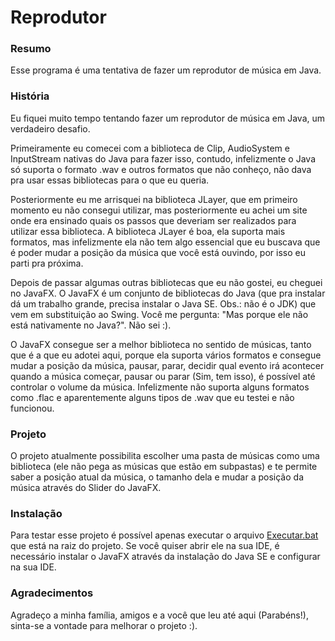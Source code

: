 # Reprodutor

### Resumo
Esse programa é uma tentativa de fazer um reprodutor de música em Java.

### História
Eu fiquei muito tempo tentando fazer um reprodutor de música em Java, um verdadeiro desafio.

Primeiramente eu comecei com a biblioteca de Clip, AudioSystem e InputStream nativas do Java para fazer isso, contudo, infelizmente o Java só suporta o formato .wav e outros formatos que não conheço, não dava pra usar essas bibliotecas para o que eu queria.

Posteriormente eu me arrisquei na biblioteca JLayer, que em primeiro momento eu não consegui utilizar, mas posteriormente eu achei um site onde era ensinado quais os passos que deveriam ser realizados para utilizar essa biblioteca. A biblioteca JLayer é boa, ela suporta mais formatos, mas infelizmente ela não tem algo essencial que eu buscava que é poder mudar a posição da música que você está ouvindo, por isso eu parti pra próxima.

Depois de passar algumas outras bibliotecas que eu não gostei, eu cheguei no JavaFX. O JavaFX é um conjunto de bibliotecas do Java (que pra instalar dá um trabalho grande, precisa instalar o Java SE. Obs.: não é o JDK) que vem em substituição ao Swing. Você me pergunta: "Mas porque ele não está nativamente no Java?". Não sei :).

O JavaFX consegue ser a melhor biblioteca no sentido de músicas, tanto que é a que eu adotei aqui, porque ela suporta vários formatos e consegue mudar a posição da música, pausar, parar, decidir qual evento irá acontecer quando a música começar, pausar ou parar (Sim, tem isso), é possível até controlar o volume da música. Infelizmente não suporta alguns formatos como .flac e aparentemente alguns tipos de .wav que eu testei e não funcionou.

### Projeto
O projeto atualmente possibilita escolher uma pasta de músicas como uma biblioteca (ele não pega as músicas que estão em subpastas) e te permite saber a posição atual da música, o tamanho dela e mudar a posição da música através do Slider do JavaFX.

### Instalação
Para testar esse projeto é possível apenas executar o arquivo <a href="Executar.bat">Executar.bat</a> que está na raiz do projeto. Se você quiser abrir ele na sua IDE, é necessário instalar o JavaFX através da instalação do Java SE e configurar na sua IDE.

### Agradecimentos
Agradeço a minha família, amigos e a você que leu até aqui (Parabéns!), sinta-se a vontade para melhorar o projeto :).
